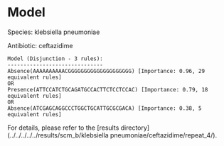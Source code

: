 
# Model

Species: klebsiella pneumoniae

Antibiotic: ceftazidime

```
Model (Disjunction - 3 rules):
------------------------------
Absence(AAAAAAAAAACGGGGGGGGGGGGGGGGGGGG) [Importance: 0.96, 29 equivalent rules]
OR
Presence(ATTCCATCTGCAGATGCCACTTCTCCTCCAC) [Importance: 0.79, 18 equivalent rules]
OR
Absence(ATCGAGCAGGCCCTGGCTGCATTGCGCGACA) [Importance: 0.38, 5 equivalent rules]

```

For details, please refer to the [results directory](../../../../../results/scm_b/klebsiella pneumoniae/ceftazidime/repeat_4/).

